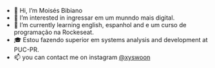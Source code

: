 - 👋 Hi, I’m Moisés Bibiano
- 👀 I’m interested in ingressar em um munndo mais digital.
- 🌱 I’m currently learning english, espanhol and e um curso de programação na Rockeseat.
- 🎓 Estou fazendo superior em systems analysis and development at PUC-PR.
- 📫 you can contact me on instagram  <a href="https://www.instagram.com/xyswoon/" target="_blank" rel="external">@xyswoon</a>
